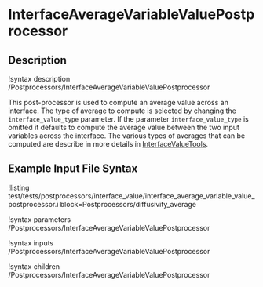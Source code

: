 # InterfaceAverageVariableValuePostprocessor

## Description

!syntax description /Postprocessors/InterfaceAverageVariableValuePostprocessor

This post-processor is used to compute an average value across an interface. The type of average to compute is selected by changing the `interface_value_type` parameter. If the parameter `interface_value_type` is omitted it defaults to compute the average value between the two input variables across the interface.
The various types of averages that can be computed are describe in more details in [InterfaceValueTools](/InterfaceValueTools.md).

## Example Input File Syntax

!listing test/tests/postprocessors/interface_value/interface_average_variable_value_postprocessor.i block=Postprocessors/diffusivity_average

!syntax parameters /Postprocessors/InterfaceAverageVariableValuePostprocessor

!syntax inputs /Postprocessors/InterfaceAverageVariableValuePostprocessor

!syntax children /Postprocessors/InterfaceAverageVariableValuePostprocessor
